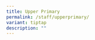 ```yaml
---
title: Upper Primary
permalink: /staff/upperprimary/
variant: tiptap
description: ""
---
```

<p></p>